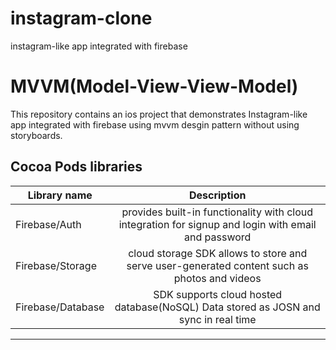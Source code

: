 # instagram-clone
instagram-like app integrated with firebase 


# MVVM(Model-View-View-Model)
This repository contains an ios project that demonstrates Instagram-like app integrated with firebase using mvvm desgin pattern without using storyboards. 


## Cocoa Pods libraries

| Library name  | Description   | 
| ------------- |:-------------:| 
|   Firebase/Auth     | provides built-in functionality with cloud integration for signup and login with email and password |
| Firebase/Storage     | cloud storage SDK allows to store and serve user-generated content such as photos and videos     |
| Firebase/Database     | SDK supports cloud hosted database(NoSQL) Data stored as JOSN and sync in real time      |

---
